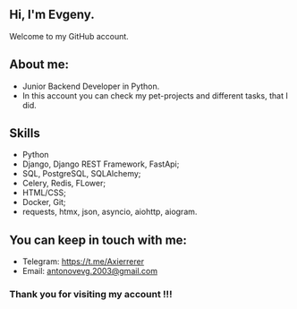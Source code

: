 ## Hi, I'm Evgeny.

Welcome to my GitHub account.

## About me:
 
- Junior Backend Developer in Python.
- In this account you can check my pet-projects and different tasks, that I did.

## Skills

- Python
-  Django, Django REST Framework, FastApi;
- SQL, PostgreSQL, SQLAlchemy;
- Celery, Redis, FLower;
- HTML/CSS;
- Docker, Git;
- requests, htmx, json, asyncio, aiohttp, aiogram.

## You can keep in touch with me:

- Telegram: https://t.me/Axierrerer
- Email: antonovevg.2003@gmail.com

### Thank you for visiting my account !!!
